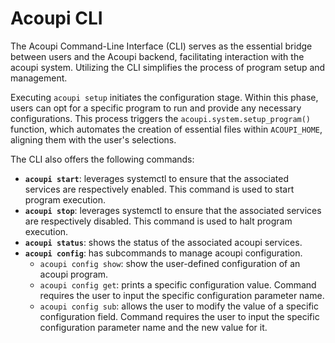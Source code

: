 # Acoupi CLI

The Acoupi Command-Line Interface (CLI) serves as the essential bridge between users and the Acoupi backend, facilitating interaction with the acoupi system. Utilizing the CLI simplifies the process of program setup and management.

Executing ``acoupi setup`` initiates the configuration stage. Within this phase, users can opt for a specific program to run and provide any necessary configurations. This process triggers the `acoupi.system.setup_program()` function, which automates the creation of essential files within ``ACOUPI_HOME``, aligning them with the user's selections.

The CLI also offers the following commands: 

- **`acoupi start`**: leverages  systemctl to ensure that the associated services are respectively enabled. This command is used to start program execution.
- **`acoupi stop`**: leverages  systemctl to ensure that the associated services are respectively disabled. This command is used to halt program execution.
- **`acoupi status`**: shows the status of the associated acoupi services. 
- **`acoupi config`**: has subcommands to manage acoupi configuration.
    - `acoupi config show`: show the user-defined configuration of an acoupi program.
    - `acoupi config get`: prints a specific configuration value. Command requires the user to input the specific configuration parameter name. 
    - `acoupi config sub`: allows the user to modify the value of a specific configuration field. Command requires the user to input the specific configuration parameter name and the new value for it. 


 